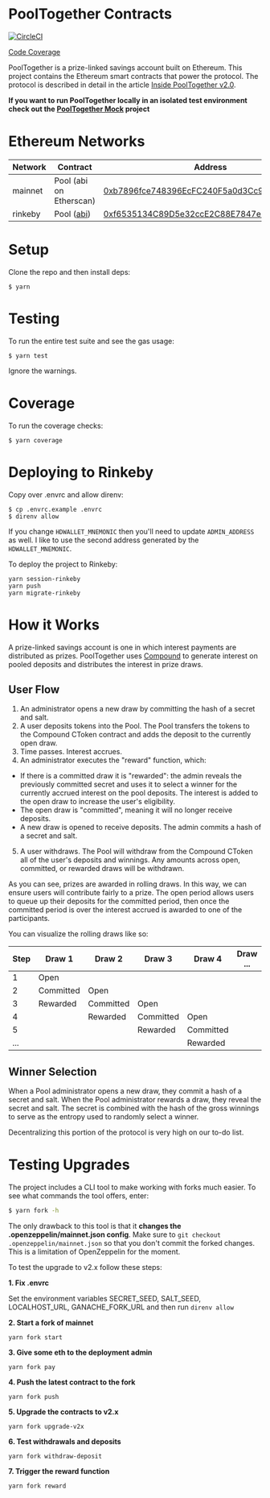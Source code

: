 # PoolTogether Contracts

[![CircleCI](https://circleci.com/gh/pooltogether/pooltogether-contracts/tree/v2.x.svg?style=svg)](https://circleci.com/gh/pooltogether/pooltogether-contracts/tree/v2.x)

[Code Coverage](https://v2.coverage.pooltogether.us/)

PoolTogether is a prize-linked savings account built on Ethereum. This project contains the Ethereum smart contracts that power the protocol.  The protocol is described in detail in the article [Inside PoolTogether v2.0](https://medium.com/pooltogether/inside-pooltogether-v2-0-e7d0e1b90a08).

**If you want to run PoolTogether locally in an isolated test environment check out the [PoolTogether Mock](https://github.com/pooltogether/pooltogether-contracts-mock) project**

# Ethereum Networks

| Network | Contract | Address |
| ------- | -------- | ------- |
| mainnet | Pool (abi on Etherscan)    | [0xb7896fce748396EcFC240F5a0d3Cc92ca42D7d84](https://etherscan.io/address/0xb7896fce748396EcFC240F5a0d3Cc92ca42D7d84) |
| rinkeby | Pool ([abi](https://abis.v2.pooltogether.us/Pool.json)) | [0xf6535134C89D5e32ccE2C88E7847e207164E754F](https://rinkeby.etherscan.io/address/0xf6535134C89D5e32ccE2C88E7847e207164E754F) |

# Setup

Clone the repo and then install deps:

```
$ yarn
```

# Testing

To run the entire test suite and see the gas usage:

```
$ yarn test
```

Ignore the warnings.

# Coverage

To run the coverage checks:

```
$ yarn coverage
```

# Deploying to Rinkeby

Copy over .envrc and allow direnv:

```
$ cp .envrc.example .envrc
$ direnv allow
```

If you change `HDWALLET_MNEMONIC` then you'll need to update `ADMIN_ADDRESS` as well.  I like to use the second address generated by the `HDWALLET_MNEMONIC`.

To deploy the project to Rinkeby:

```
yarn session-rinkeby
yarn push
yarn migrate-rinkeby
```

# How it Works

A prize-linked savings account is one in which interest payments are distributed as prizes.  PoolTogether uses [Compound](https://compound.finance) to generate interest on pooled deposits and distributes the interest in prize draws.

## User Flow

1. An administrator opens a new draw by committing the hash of a secret and salt.
2. A user deposits tokens into the Pool.  The Pool transfers the tokens to the Compound CToken contract and adds the deposit to the currently open draw.
3. Time passes.  Interest accrues.
4. An administrator executes the "reward" function, which:
  - If there is a committed draw it is "rewarded": the admin reveals the previously committed secret and uses it to select a winner for the currently accrued interest on the pool deposits.  The interest is added to the open draw to increase the user's eligibility.
  - The open draw is "committed", meaning it will no longer receive deposits.
  - A new draw is opened to receive deposits.  The admin commits a hash of a secret and salt.
5. A user withdraws.  The Pool will withdraw from the Compound CToken all of the user's deposits and winnings.  Any amounts across open, committed, or rewarded draws will be withdrawn.

As you can see, prizes are awarded in rolling draws.  In this way, we can ensure users will contribute fairly to a prize.  The open period allows users to queue up their deposits for the committed period, then once the committed period is over the interest accrued is awarded to one of the participants.

You can visualize the rolling draws like so:

| Step  | Draw 1    | Draw 2    | Draw 3    | Draw 4    |  Draw ... |
| ----- | ------    | ------    | ------    | ------    | --------- |
| 1     | Open      |           |           |           |           |
| 2     | Committed | Open      |           |           |           |
| 3     | Rewarded  | Committed | Open      |           |           |
| 4     |           | Rewarded  | Committed | Open      |           |
| 5     |           |           | Rewarded  | Committed |           |
| ...   |           |           |           | Rewarded  |           |

## Winner Selection

When a Pool administrator opens a new draw, they commit a hash of a secret and salt.  When the Pool administrator rewards a draw, they reveal the secret and salt.  The secret is combined with the hash of the gross winnings to serve as the entropy used to randomly select a winner.

Decentralizing this portion of the protocol is very high on our to-do list.

# Testing Upgrades

The project includes a CLI tool to make working with forks much easier.  To see what commands the tool offers, enter:

```sh
$ yarn fork -h
```

The only drawback to this tool is that it **changes the .openzeppelin/mainnet.json config**.  Make sure to `git checkout .openzeppelin/mainnet.json` so that you don't commit the forked changes.  This is a limitation of OpenZeppelin for the moment.

To test the upgrade to v2.x follow these steps:

**1. Fix .envrc**

Set the environment variables SECRET_SEED, SALT_SEED, LOCALHOST_URL, GANACHE_FORK_URL and then run `direnv allow`

**2. Start a fork of mainnet**

`yarn fork start`

**3. Give some eth to the deployment admin**

`yarn fork pay`

**4. Push the latest contract to the fork**

`yarn fork push`

**5. Upgrade the contracts to v2.x**

`yarn fork upgrade-v2x`

**6. Test withdrawals and deposits**

`yarn fork withdraw-deposit`

**7. Trigger the reward function**

`yarn fork reward`


